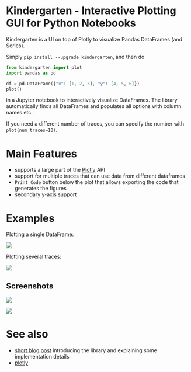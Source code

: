 # Kindergarten - Interactive Plotting GUI for Python Notebooks

Kindergarten is a UI on top of Plotly to visualize Pandas DataFrames (and Series).

Simply `pip install --upgrade kindergarten`, and then do

```python
from kindergarten import plot
import pandas as pd

df = pd.DataFrame({"x": [1, 2, 3], "y": [4, 5, 6]})
plot()
```

in a Jupyter notebook to interactively visualize DataFrames. The library automatically finds all DataFrames
and populates all options with column names etc.

If you need a different number of traces, you can specify the number with `plot(num_traces=10)`.

# Main Features

- supports a large part of the [Plotly](https://www.plotly.com) API
- support for multiple traces that can use data from different dataframes
- `Print Code` button below the plot that allows exporting the code that generates the figures
- secondary y-axis support

# Examples

Plotting a single DataFrame:

![](demo1.gif)

Plotting several traces:

![](demo2.gif)

## Screenshots

![](screenshot1.png)

![](screenshot2.png)

# See also

- [short blog post](https://www.henri-froese.com/Kindergarten/) introducing the library and explaining some
  implementation details
- [plotly](https://www.plotly.com)
